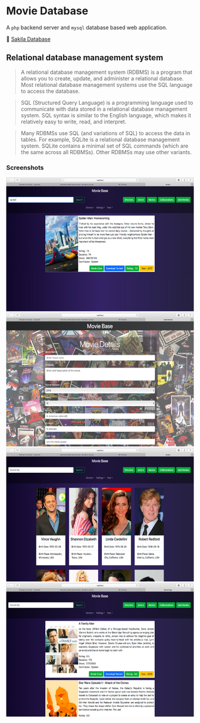 # Movie Database

A `php` backend server and `mysql` database based web application.

:link: [Sakila Database](https://dev.mysql.com/doc/sakila/en/)

## Relational database management system

> A relational database management system (RDBMS) is a program that allows you to create, update, and administer a relational database. Most relational database management systems use the SQL language to access the database.

> SQL (Structured Query Language) is a programming language used to communicate with data stored in a relational database management system. SQL syntax is similar to the English language, which makes it relatively easy to write, read, and interpret.

> Many RDBMSs use SQL (and variations of SQL) to access the data in tables. For example, SQLite is a relational database management system. SQLite contains a minimal set of SQL commands (which are the same across all RDBMSs). Other RDBMSs may use other variants.

### Screenshots

<img src="https://github.com/udayrajsawhney/Movie-Database/blob/master/screenshots/1.png" width="640" height="360"/> <img src="https://github.com/udayrajsawhney/Movie-Database/blob/master/screenshots/2.png" width="640" height="360"/> <img src="https://github.com/udayrajsawhney/Movie-Database/blob/master/screenshots/3.png" width="640" height="360"/> <img src="https://github.com/udayrajsawhney/Movie-Database/blob/master/screenshots/4.png" width="640" height="360"/>
